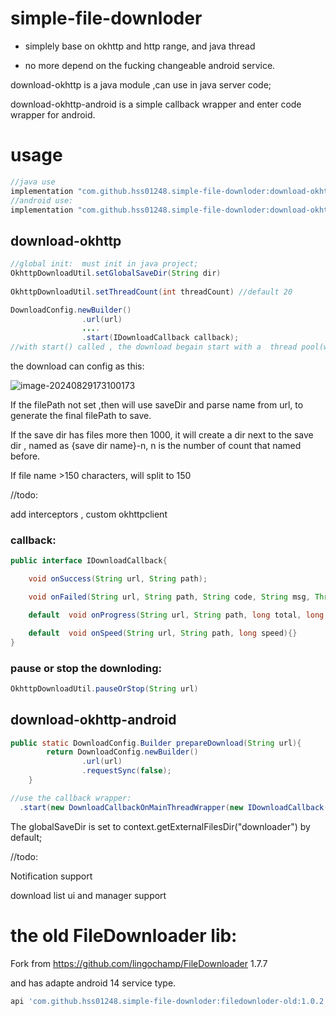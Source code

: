 # simple-file-downloder

* simplely base on okhttp and http range, and  java thread

* no more depend on the fucking changeable android service.



download-okhttp  is a java module ,can use in java server code;

download-okhttp-android is a simple callback wrapper and enter code wrapper for android.



# usage

```groovy
//java use
implementation "com.github.hss01248.simple-file-downloder:download-okhttp:1.0.2"
//android use:
implementation "com.github.hss01248.simple-file-downloder:download-okhttp-android:1.0.2"
```



## download-okhttp

```java
//global init:  must init in java project;
OkhttpDownloadUtil.setGlobalSaveDir(String dir)
  
OkhttpDownloadUtil.setThreadCount(int threadCount) //default 20

DownloadConfig.newBuilder()
                .url(url)
  				....
  				.start(IDownloadCallback callback);
//with start() called , the download begain start with a  thread pool(when set async, which is default in android), which can be change by:

```

the download can config as this:

![image-20240829173100173](https://cdn.jsdelivr.net/gh/shuiniuhss/myimages@main/imagemac3/image-20240829173100173.png)



If the filePath not set ,then will use saveDir and parse name from url, to generate the final filePath to save. 

If the save dir has files more then 1000, it will create a dir next to the save dir , named as {save dir name}-n, n is the number of count that named before. 

If file name >150 characters, will split to 150



//todo:

add interceptors  , custom okhttpclient

### callback:

```java
public interface IDownloadCallback{

    void onSuccess(String url, String path);

    void onFailed(String url, String path, String code, String msg, Throwable e);

    default  void onProgress(String url, String path, long total, long alreadyReceived){}

    default  void onSpeed(String url, String path, long speed){}
}
```

### pause or stop the downloding:

```java
OkhttpDownloadUtil.pauseOrStop(String url)
```



## download-okhttp-android

```java
public static DownloadConfig.Builder prepareDownload(String url){
        return DownloadConfig.newBuilder()
                .url(url)
                .requestSync(false);
    }

//use the callback wrapper:
  .start(new DownloadCallbackOnMainThreadWrapper(new IDownloadCallback() {}));
```

The globalSaveDir is set to context.getExternalFilesDir("downloader") by default;



//todo:

Notification support 

download list ui and manager support

# the old FileDownloader lib:

Fork from https://github.com/lingochamp/FileDownloader 1.7.7 

and has adapte android 14 service type.



```groovy
api 'com.github.hss01248.simple-file-downloder:filedownloder-old:1.0.2'
```



